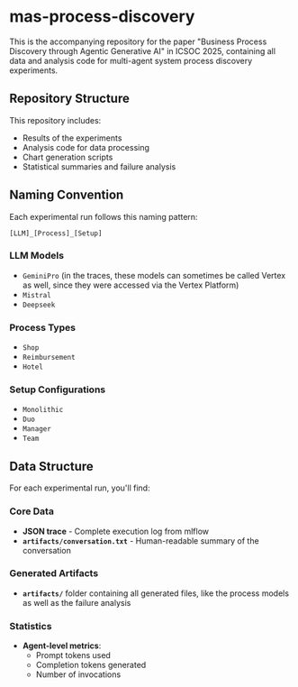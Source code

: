 # mas-process-discovery

This is the accompanying repository for the paper "Business Process Discovery through Agentic Generative AI" in ICSOC 2025, containing all data and analysis code for multi-agent system process discovery experiments.

## Repository Structure

This repository includes:
- Results of the experiments
- Analysis code for data processing
- Chart generation scripts
- Statistical summaries and failure analysis

## Naming Convention

Each experimental run follows this naming pattern:
```
[LLM]_[Process]_[Setup]
```

### LLM Models
- `GeminiPro` (in the traces, these models can sometimes be called Vertex as well, since they were accessed via the Vertex Platform)
- `Mistral`
- `Deepseek`

### Process Types
- `Shop`
- `Reimbursement`
- `Hotel`

### Setup Configurations
- `Monolithic`
- `Duo`
- `Manager`
- `Team`

## Data Structure

For each experimental run, you'll find:

### Core Data
- **JSON trace** - Complete execution log from mlflow
- **`artifacts/conversation.txt`** - Human-readable summary of the conversation

### Generated Artifacts
- **`artifacts/`** folder containing all generated files, like the process models as well as the failure analysis

### Statistics
- **Agent-level metrics**:
  - Prompt tokens used
  - Completion tokens generated
  - Number of invocations
